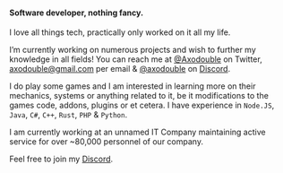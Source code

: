 #### Software developer, nothing fancy.
I love all things tech, practically only worked on it all my life.

I’m currently working on numerous projects and wish to further my knowledge in all fields!
You can reach me at [@Axodouble](https://twitter.com/axodouble) on Twitter, [axodouble@gmail.com](mailto:axodouble@gmail.com) per email & [@axodouble]([https://discord.com](https://xdbl.dev/?l=0eSF3)) on [Discord](https://xdbl.dev/?l=0eSF3).

I do play some games and I am interested in learning more on their mechanics, systems or anything related to it, be it modifications to the games code, addons, plugins or et cetera. 
I have experience in `Node.JS`, `Java`, `C#`, `C++`, `Rust`, `PHP` & `Python`.

I am currently working at an unnamed IT Company maintaining active service for over ~80,000 personnel of our company.

Feel free to join my [Discord](https://xdbl.dev/?l=0eSF3).
